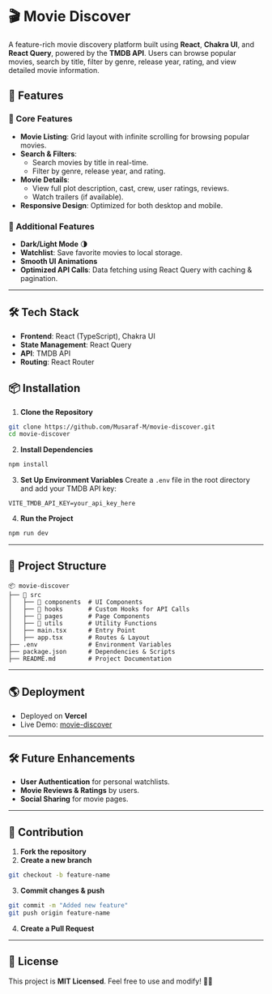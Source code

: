 # 🎬 Movie Discover

A feature-rich movie discovery platform built using **React**, **Chakra UI**, and **React Query**, powered by the **TMDB API**. Users can browse popular movies, search by title, filter by genre, release year, rating, and view detailed movie information.

## 🚀 Features

### 🔹 Core Features
- **Movie Listing**: Grid layout with infinite scrolling for browsing popular movies.
- **Search & Filters**:
  - Search movies by title in real-time.
  - Filter by genre, release year, and rating.
- **Movie Details**:
  - View full plot description, cast, crew, user ratings, reviews.
  - Watch trailers (if available).
- **Responsive Design**: Optimized for both desktop and mobile.

### 🔹 Additional Features
- **Dark/Light Mode** 🌗
- **Watchlist**: Save favorite movies to local storage.
- **Smooth UI Animations**
- **Optimized API Calls**: Data fetching using React Query with caching & pagination.

---

## 🛠️ Tech Stack
- **Frontend**: React (TypeScript), Chakra UI
- **State Management**: React Query
- **API**: TMDB API
- **Routing**: React Router

## 📦 Installation

1. **Clone the Repository**
```sh
git clone https://github.com/Musaraf-M/movie-discover.git
cd movie-discover
```

2. **Install Dependencies**
```sh
npm install
```

3. **Set Up Environment Variables**
Create a `.env` file in the root directory and add your TMDB API key:
```
VITE_TMDB_API_KEY=your_api_key_here
```

4. **Run the Project**
```sh
npm run dev
```

---

## 📂 Project Structure
```
📦 movie-discover
├── 📂 src
│   ├── 📂 components  # UI Components
│   ├── 📂 hooks       # Custom Hooks for API Calls
│   ├── 📂 pages       # Page Components
│   ├── 📂 utils       # Utility Functions
│   ├── main.tsx      # Entry Point
│   ├── app.tsx       # Routes & Layout
├── .env              # Environment Variables
├── package.json      # Dependencies & Scripts
├── README.md         # Project Documentation
```

---

## 🌎 Deployment
- Deployed on **Vercel**
- Live Demo: [movie-discover](https://movie-discover-ljpox91q2-musarafms-projects.vercel.app)

---

## 🛠️ Future Enhancements
- **User Authentication** for personal watchlists.
- **Movie Reviews & Ratings** by users.
- **Social Sharing** for movie pages.

---

## 🤝 Contribution
1. **Fork the repository**
2. **Create a new branch**
```sh
git checkout -b feature-name
```
3. **Commit changes & push**
```sh
git commit -m "Added new feature"
git push origin feature-name
```
4. **Create a Pull Request**

---

## 📄 License
This project is **MIT Licensed**. Feel free to use and modify! 🎥✨

